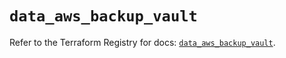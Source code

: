 # `data_aws_backup_vault`

Refer to the Terraform Registry for docs: [`data_aws_backup_vault`](https://registry.terraform.io/providers/hashicorp/aws/6.9.0/docs/data-sources/backup_vault).
